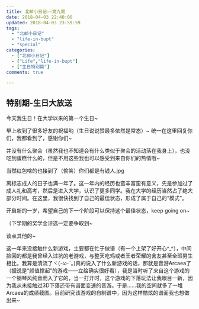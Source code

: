 ```yaml
---
title: 北邮小日记——第九期 
date: 2018-04-03 22:40:00 
updated: 2018-04-03 23:59:59 
tags:
  - "北邮小日记"
  - "life-in-bupt"
  - "special"
categories:
  - ["北邮小日记"]
  - ["Life","life-in-bupt"]
  - ["生日特别篇"]
comments: true

---
```


## 特别期-生日大放送

今天我生日！在大学以来的第一个生日~

早上收到了很多好友的祝福哟（生日说说赞最多依然是常态）~  统一在这里回复你们，我都看到了，感谢你们~

并没有什么聚会（虽然我也不知道会有什么类似于聚会的活动落在我身上），也没吃到蛋糕什么的，但是不用这些我也可以感受到来自你们的热情哦~

当然红包啥的也接到了（偷笑）你们都是有钱人.jpg

离标志成人的日子也满一年了。这一年内的经历也蛮丰富蛮有意义，先是参加过了成人礼和高考，然后是进入大学，认识了更多同学。我在大学的经历当然占了绝大部分时间。在这里，我很快找到了自己的最佳状态，形成了属于自己的“模式”。

开启新的一岁，希望自己的下一个阶段可以保持这个最佳状态，keep going on~

（下学期的奖学金评选一定要争取到~

谈点其他的~

这一年来没接触什么新游戏，主要都在忙于做谱（有一个上架了好开心^_^），中间捡回的都是我曾经入过坑的老游戏，与整天吃鸡或者王者荣耀的舍友甚至全班男生相比，我算是清流了ヾ(･ω･`｡)真的说入了什么新游戏的话，那就是音游Arcaea了（据说是“颜值撑起”的游戏——立绘确实很好看），我是当时听了来自这个游戏的一个钢琴风纯音而入了它的，当一打开时，这个游戏的下落玩法让我眼目一新，因为我从未接触过3D下落还带有谱面变速的音游。于是……我的空间就多了一堆Arcaea的成绩截图。目前研究该游戏的自制谱中，因为这样酷炫的谱面我也想做出来~
